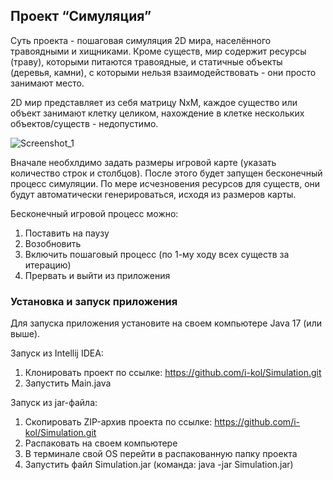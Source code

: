 ## Проект “Симуляция”

Суть проекта - пошаговая симуляция 2D мира, населённого травоядными и хищниками. Кроме существ, мир содержит ресурсы (траву), которыми питаются травоядные, и статичные объекты (деревья, камни), с которыми нельзя взаимодействовать - они просто занимают место.

2D мир представляет из себя матрицу NxM, каждое существо или объект занимают клетку целиком, нахождение в клетке нескольких объектов/существ - недопустимо.

![Screenshot_1](https://github.com/user-attachments/assets/23bec700-692b-428e-910f-90af8ee18d2e)

Вначале необхлдимо задать размеры игровой карте (указать количество строк и столбцов).
После этого будет запущен бесконечный процесс симуляции. По мере исчезновения ресурсов для существ, они будут автоматически генерироваться, исходя из размеров карты.

Бесконечный игровой процесс можно:
1. Поставить на паузу
2. Возобновить
3. Включить пошаговый процесс (по 1-му ходу всех существ за итерацию)
4. Прервать и выйти из приложения

### Установка и запуск приложения

Для запуска приложения установите на своем компьютере Java 17 (или выше).

Запуск из Intellij IDEA:
1. Клонировать проект по ссылке: https://github.com/i-kol/Simulation.git
2. Запустить Main.java

Запуск из jar-файла:
1. Скопировать ZIP-архив проекта по ссылке: https://github.com/i-kol/Simulation.git
2. Распаковать на своем компьютере
3. В терминале свой OS перейти в распакованную папку проекта
4. Запустить файл Simulation.jar (команда: java -jar Simulation.jar)
